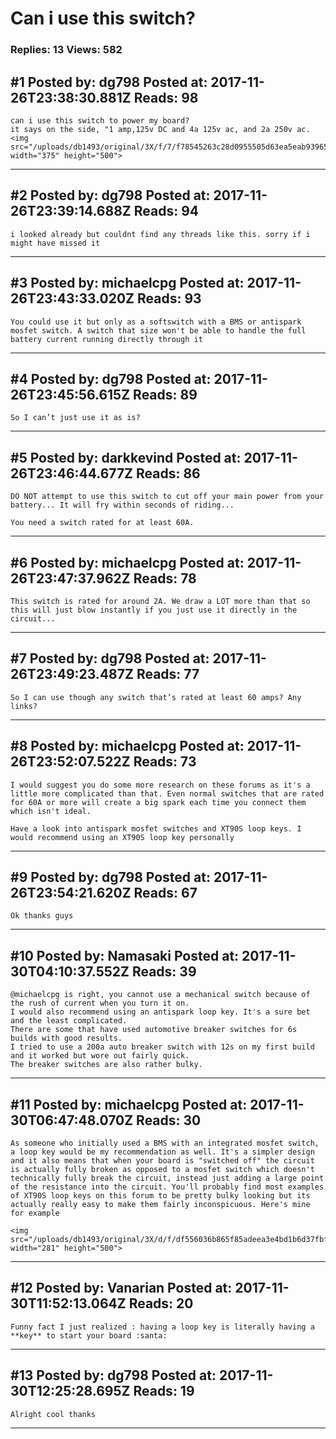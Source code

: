 # Can i use this switch?

### Replies: 13 Views: 582

## \#1 Posted by: dg798 Posted at: 2017-11-26T23:38:30.881Z Reads: 98

```
can i use this switch to power my board?
it says on the side, "1 amp,125v DC and 4a 125v ac, and 2a 250v ac.
<img src="/uploads/db1493/original/3X/f/7/f78545263c28d0955505d63ea5eab93965c0e69f.JPG" width="375" height="500">
```

---
## \#2 Posted by: dg798 Posted at: 2017-11-26T23:39:14.688Z Reads: 94

```
i looked already but couldnt find any threads like this. sorry if i might have missed it
```

---
## \#3 Posted by: michaelcpg Posted at: 2017-11-26T23:43:33.020Z Reads: 93

```
You could use it but only as a softswitch with a BMS or antispark mosfet switch. A switch that size won't be able to handle the full battery current running directly through it
```

---
## \#4 Posted by: dg798 Posted at: 2017-11-26T23:45:56.615Z Reads: 89

```
So I can’t just use it as is?
```

---
## \#5 Posted by: darkkevind Posted at: 2017-11-26T23:46:44.677Z Reads: 86

```
DO NOT attempt to use this switch to cut off your main power from your battery... It will fry within seconds of riding...

You need a switch rated for at least 60A.
```

---
## \#6 Posted by: michaelcpg Posted at: 2017-11-26T23:47:37.962Z Reads: 78

```
This switch is rated for around 2A. We draw a LOT more than that so this will just blow instantly if you just use it directly in the circuit...
```

---
## \#7 Posted by: dg798 Posted at: 2017-11-26T23:49:23.487Z Reads: 77

```
So I can use though any switch that’s rated at least 60 amps? Any links?
```

---
## \#8 Posted by: michaelcpg Posted at: 2017-11-26T23:52:07.522Z Reads: 73

```
I would suggest you do some more research on these forums as it's a little more complicated than that. Even normal switches that are rated for 60A or more will create a big spark each time you connect them which isn't ideal.

Have a look into antispark mosfet switches and XT90S loop keys. I would recommend using an XT90S loop key personally
```

---
## \#9 Posted by: dg798 Posted at: 2017-11-26T23:54:21.620Z Reads: 67

```
Ok thanks guys
```

---
## \#10 Posted by: Namasaki Posted at: 2017-11-30T04:10:37.552Z Reads: 39

```
@michaelcpg is right, you cannot use a mechanical switch because of the rush of current when you turn it on.
I would also recommend using an antispark loop key. It's a sure bet and the least complicated.
There are some that have used automotive breaker switches for 6s builds with good results.
I tried to use a 200a auto breaker switch with 12s on my first build and it worked but wore out fairly quick.
The breaker switches are also rather bulky.
```

---
## \#11 Posted by: michaelcpg Posted at: 2017-11-30T06:47:48.070Z Reads: 30

```
As someone who initially used a BMS with an integrated mosfet switch, a loop key would be my recommendation as well. It's a simpler design and it also means that when your board is "switched off" the circuit is actually fully broken as opposed to a mosfet switch which doesn't technically fully break the circuit, instead just adding a large point of the resistance into the circuit. You'll probably find most examples of XT90S loop keys on this forum to be pretty bulky looking but its actually really easy to make them fairly inconspicuous. Here's mine for example

<img src="/uploads/db1493/original/3X/d/f/df556036b865f85adeea3e4bd1b6d37fbf07d0b7.jpg" width="281" height="500">
```

---
## \#12 Posted by: Vanarian Posted at: 2017-11-30T11:52:13.064Z Reads: 20

```
Funny fact I just realized : having a loop key is literally having a **key** to start your board :santa:
```

---
## \#13 Posted by: dg798 Posted at: 2017-11-30T12:25:28.695Z Reads: 19

```
Alright cool thanks
```

---
